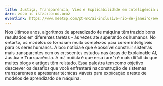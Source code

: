 ```yaml
---
title: Justiça, Transparência, Viés e Explicabilidade em Inteligência Artificial
date: 2020-10-15T22:00:00.000Z
eventlink: https://www.meetup.com/pt-BR/ai-inclusive-rio-de-janeiro/events/273591587/
---
```

Nos últimos anos, algoritmos de aprendizado de máquina têm trazido bons resultados em diferentes tarefas - às vezes até superando os humanos. No entanto, os modelos se tornaram muito complexos para serem inteligíveis para os seres humanos. A boa notícia é que é possível construir sistemas mais transparentes com os crescentes estudos nas áreas de Explainable AI, Justiça e Transparência. A má notícia é que essa tarefa é mais difícil do que muitos blogs e artigos têm relatado. Essa palestra tem como objetivo descrever os desafios que você enfrentará na construção de sistemas transparentes e apresentar técnicas viáveis ​​para explicação e teste de modelos de aprendizado de máquina.
